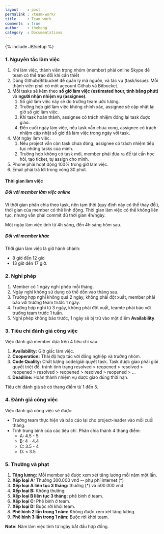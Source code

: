 ```yaml
---
layout    : post
permalink : /team-work/
title     : Team work
comments  : true
author    : thehong
category  : Documentations
---
```

{% include JB/setup %}

### 1. Nguyên tắc làm việc

1. Khi làm việc, thành viên trong nhóm (member) phải online Skype để team có thể trao đổi khi cần
    thiết
2. Dùng Github/Bitbucket để quản lý mã nguồn, và tác vụ (task/issue). Mỗi thành viên phải có một
    account Github và Bitbucket.
3. Mỗi tasks sẽ kèm theo **số giờ làm việc (estimated hour, tính bằng phút)** và **người nhận nhiệm
    vụ (assignee)**.
    1. Số giờ làm việc này sẽ do trưởng team ước lượng.
    2. Trường hợp giờ làm việc không chính xác, assignee sẽ cập nhật lại giờ số giờ làm việc.
    3. Khi task hoàn thành, assignee có trách nhiệm đóng lại task được giao.
    4. Đến cuối ngày làm việc, nếu task vẫn chưa xong, assignee có trách nhiệm cập nhật số giờ đã
        làm việc trong ngày với task.
4. Một ngày làm việc.
    1. Nếu project vẫn còn task chưa đóng, assignee có trách nhiệm tiếp tục những tasks của mình.
    2. Trường hợp không có task mới, member phải đưa ra đề tài cần học hỏi, tạo ticket, tự assign
        cho mình.
5. Phone phải hoạt động 100% trong giờ làm việc.
6. Email phải trả lời trong vòng 30 phút.

#### Thời gian làm việc

##### Đối với member làm việc online

Vì thời gian phân chia theo task, nên tạm thời (quy định này có thể thay đổi), thời gian của
member có thể linh động. Thời gian làm việc có thể không liên tục, nhưng vẫn phải commit đủ
thời gian 4h/ngày.

Một ngày làm việc tính từ 4h sáng, đến 4h sáng hôm sau.

##### Đối với member khác

Thời gian làm việc là giờ hành chánh:
- 8 giờ đến 12 giờ
- 13 giờ đến 17 giờ.

### 2. Nghỉ phép

1. Member có 1 ngày nghỉ phép mỗi tháng.
2. Ngày nghỉ không sử dụng có thể dồn vào tháng sau.
3. Trường hợp nghỉ không quá 2 ngày, không phải đột xuất, member phải báo với trưởng team trước 1
    ngày.
4. Trường hợp nghỉ từ 3 ngày, không phải đột xuất, teamte phải báo với trưởng team trước 1 tuần.
5. Nghỉ phép không báo trước, 1 ngày sẽ bị trừ vào một điểm **Availability**.

### 3. Tiêu chí đánh giá công việc

Việc đánh giá member dựa trên 4 tiêu chí sau:

1. **Availability:** Giờ giấc làm việc.
2. **Cooperation:** Thái độ hợp tác với đồng nghiệp và trưởng nhóm.
3. **Code Quality:**
    Chất lượng code/giải quyết task. Task được giao phải giải quyết triệt để, tránh tình trạng
    resolved > reopened > resolved > reopened > resolved > reopened >  resolved > reopened > ...
4. **Deadline:** Hoàn thành nhiệm vụ được giao đúng thời hạn.

Tiêu chí đánh giá sẽ có thang điểm từ 1 đến 5.

### 4. Đánh giá công việc

Việc đánh giá công việc sẽ được:
 - Trưởng team thực hiện và báo cáo lại cho project-leader vào mỗi cuối tháng.
 - Tính trung bình của các tiêu chí. Phân chia thành 4 thang điểm:
    - A: 4.5 - 5
    - B: 4 - 4.4
    - C: 3.5 - 4
    - D: < 3.5

### 5. Thưởng và phạt

1. **Tăng lương:** Mỗi member sẽ được xem xét tăng lương mỗi năm một lần.
2. **Xếp loại A:** Thưởng 300.000 vnđ -- phụ phí internet (\*)
3. **Xếp loại A liên tục 3 tháng:** thưởng (\*) và 500.000 vnđ.
4. **Xếp loại B:** Không thưởng
5. **Xếp loại B liên tục 3 tháng:** phê bình ở team.
6. **Xếp loại C:** Phê bình ở team.
7. **Xếp loại D:** Buộc rời khỏi team.
8. **Phê bình 2 lần trong 1 năm:** Không được xem xét tăng lương.
9. **Phê bình 3 lần trong 1 năm:** Buộc rời khỏi team.

**Note:** Năm làm việc tính từ ngày bắt đầu hợp đồng.
